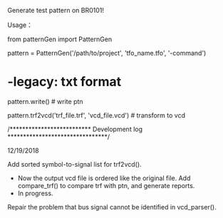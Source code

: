 Generate test pattern on BR0101!

Usage：

from patternGen import PatternGen

pattern = PatternGen('/path/to/project', 'tfo_name.tfo', '-command')
# -legacy: txt format

pattern.write()  # write ptn

pattern.trf2vcd('trf_file.trf', 'vcd_file.vcd')  # transform to vcd


/************************** Development log ********************************/

12/19/2018

Add sorted symbol-to-signal list for trf2vcd().
  - Now the output vcd file is ordered like the original file.
Add compare_trf() to compare trf with ptn, and generate reports.
  - In progress.

Repair the problem that bus signal cannot be identified in vcd_parser().